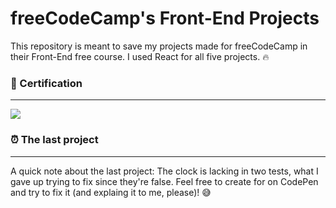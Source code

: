 # freeCodeCamp's Front-End Projects

This repository is meant to save my projects made for freeCodeCamp in their Front-End free course.
I used React for all five projects. 🔥

### 📃 Certification

-----

![](https://i.ibb.co/zbxP4T8/react.png)

### ⏰ The last project

-----

A quick note about the last project: The clock is lacking in two tests, what I gave up trying to fix since they're false. Feel free to create for on CodePen and try to fix it (and explaing it to me, please)! 😅
